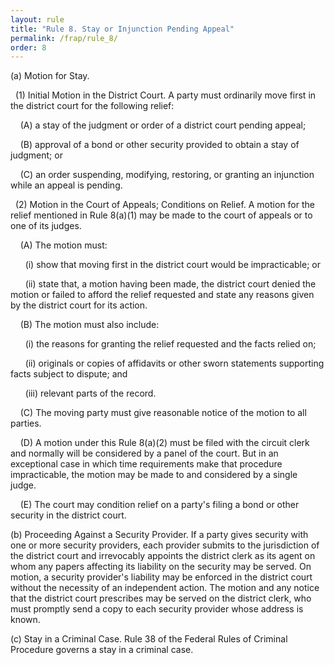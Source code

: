 ```yaml
---
layout: rule
title: "Rule 8. Stay or Injunction Pending Appeal"
permalink: /frap/rule_8/
order: 8
---
```


(a) Motion for Stay.


&nbsp;&nbsp;(1) Initial Motion in the District Court. A party must ordinarily move first in the district court for the following relief:


&nbsp;&nbsp;&nbsp;&nbsp;(A) a stay of the judgment or order of a district court pending appeal;


&nbsp;&nbsp;&nbsp;&nbsp;(B) approval of a bond or other security provided to obtain a stay of judgment; or


&nbsp;&nbsp;&nbsp;&nbsp;(C) an order suspending, modifying, restoring, or granting an injunction while an appeal is pending.


&nbsp;&nbsp;(2) Motion in the Court of Appeals; Conditions on Relief. A motion for the relief mentioned in Rule 8(a)(1) may be made to the court of appeals or to one of its judges.


&nbsp;&nbsp;&nbsp;&nbsp;(A) The motion must:


&nbsp;&nbsp;&nbsp;&nbsp;&nbsp;&nbsp;(i) show that moving first in the district court would be impracticable; or


&nbsp;&nbsp;&nbsp;&nbsp;&nbsp;&nbsp;(ii) state that, a motion having been made, the district court denied the motion or failed to afford the relief requested and state any reasons given by the district court for its action.


&nbsp;&nbsp;&nbsp;&nbsp;(B) The motion must also include:


&nbsp;&nbsp;&nbsp;&nbsp;&nbsp;&nbsp;(i) the reasons for granting the relief requested and the facts relied on;


&nbsp;&nbsp;&nbsp;&nbsp;&nbsp;&nbsp;(ii) originals or copies of affidavits or other sworn statements supporting facts subject to dispute; and


&nbsp;&nbsp;&nbsp;&nbsp;&nbsp;&nbsp;(iii) relevant parts of the record.


&nbsp;&nbsp;&nbsp;&nbsp;(C) The moving party must give reasonable notice of the motion to all parties.


&nbsp;&nbsp;&nbsp;&nbsp;(D) A motion under this Rule 8(a)(2) must be filed with the circuit clerk and normally will be considered by a panel of the court. But in an exceptional case in which time requirements make that procedure impracticable, the motion may be made to and considered by a single judge.


&nbsp;&nbsp;&nbsp;&nbsp;(E) The court may condition relief on a party's filing a bond or other security in the district court.


(b) Proceeding Against a Security Provider. If a party gives security with one or more security providers, each provider submits to the jurisdiction of the district court and irrevocably appoints the district clerk as its agent on whom any papers affecting its liability on the security may be served. On motion, a security provider's liability may be enforced in the district court without the necessity of an independent action. The motion and any notice that the district court prescribes may be served on the district clerk, who must promptly send a copy to each security provider whose address is known.


(c) Stay in a Criminal Case. Rule 38 of the Federal Rules of Criminal Procedure governs a stay in a criminal case.
